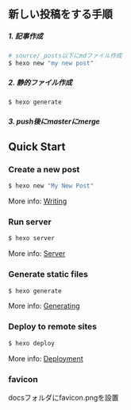 ## 新しい投稿をする手順
##### 1. 記事作成
```bash
# source/_posts以下にmdファイル作成
$ hexo new "my new post"
```
##### 2. 静的ファイル作成
```bash
$ hexo generate
```

##### 3. push後にmasterにmerge



## Quick Start

### Create a new post

```bash
$ hexo new "My New Post"
```

More info: [Writing](https://hexo.io/docs/writing.html)

### Run server

``` bash
$ hexo server
```

More info: [Server](https://hexo.io/docs/server.html)

### Generate static files

``` bash
$ hexo generate
```

More info: [Generating](https://hexo.io/docs/generating.html)

### Deploy to remote sites

``` bash
$ hexo deploy
```

More info: [Deployment](https://hexo.io/docs/one-command-deployment.html)

### favicon
docsフォルダにfavicon.pngを設置
